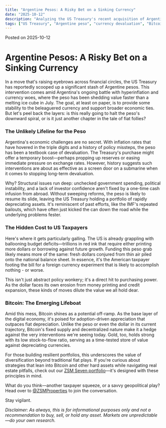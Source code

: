 ```yaml
---
title: "Argentine Pesos: A Risky Bet on a Sinking Currency"
date: "2025-10-12"
description: "Analyzing the US Treasury's recent acquisition of Argentine pesos, its unlikely impact on peso devaluation, and why this move burdens taxpayers amid budget deficits. Explore Bitcoin as a hedge against currency risks and inflation."
tags: ["US Treasury", "Argentine peso", "currency devaluation", "Bitcoin", "inflation", "economy"]
---
```


Posted on 2025-10-12 

# Argentine Pesos: A Risky Bet on a Sinking Currency

In a move that's raising eyebrows across financial circles, the US Treasury has reportedly scooped up a significant stash of Argentine pesos. This intervention comes amid Argentina's ongoing battle with hyperinflation and currency woes, where the peso has been shedding value faster than a melting ice cube in July. The goal, at least on paper, is to provide some stability to the beleaguered currency and support broader economic ties. But let's peel back the layers: is this really going to halt the peso's downward spiral, or is it just another chapter in the tale of fiat follies?

### The Unlikely Lifeline for the Peso
Argentina's economic challenges are no secret. With inflation rates that have hovered in the triple digits and a history of policy missteps, the peso has been a textbook case of devaluation. The Treasury's purchase might offer a temporary boost—perhaps propping up reserves or easing immediate pressure on exchange rates. However, history suggests such interventions are about as effective as a screen door on a submarine when it comes to stopping long-term devaluation.

Why? Structural issues run deep: unchecked government spending, political instability, and a lack of investor confidence aren't fixed by a one-time cash infusion from abroad. Without sweeping reforms, the peso is likely to resume its slide, leaving the US Treasury holding a portfolio of rapidly depreciating assets. It's reminiscent of past efforts, like the IMF's repeated bailouts, which have often just kicked the can down the road while the underlying problems fester.

### The Hidden Cost to US Taxpayers
Here's where it gets particularly galling. The US is already grappling with ballooning budget deficits—trillions in red ink that require either printing more dollars or borrowing against future growth. Funding this peso grab likely means more of the same: fresh dollars conjured from thin air piled onto the national balance sheet. In essence, it's the American taxpayer footing the bill for a foreign currency experiment that is likely to 
accomplish nothing - or worse.

This isn't just abstract policy wonkery; it's a direct hit to purchasing power. As the dollar faces its own erosion from money printing and credit expansion, these kinds of moves dilute the value we all hold dear. 

### Bitcoin: The Emerging Lifeboat
Amid this mess, Bitcoin shines as a potential off-ramp. As the base layer of the digital economy, it's poised for adoption-driven appreciation that outpaces fiat depreciation. Unlike the peso or even the dollar in its current trajectory, Bitcoin's fixed supply and decentralized nature make it a hedge against the very interventions we're seeing today. Gold, too, holds strong with its low stock-to-flow ratio, serving as a time-tested store of value against depreciating currencies.

For those building resilient portfolios, this underscores the value of diversification beyond traditional fiat plays. If you're curious about strategies that lean into Bitcoin and other hard assets while navigating real estate pitfalls, check out our [ZSM Seven portfolio](./zsm_seven_intro.html)—it's designed with these principles in mind.

What do you think—another taxpayer squeeze, or a savvy geopolitical play? Head over to [@ZSMProperties](https://x.com/zsmproperties) to join the conversation. 

Stay vigilant.

*Disclaimer: As always, this is for informational purposes only and not a recommendation to buy, sell, or hold any asset. Markets are unpredictable—do your own research.*